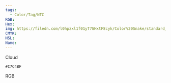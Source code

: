 ```yaml
---
tags:
  - Color/Tag/NTC
RGB:
Hex:
img: https://filedn.com/l0hpzxl1f01yT7GHxtF8cyk/Color%20Snake/standard_csv_to_svg/%23/C7C4BF.svg
CMYK:
HSL:
Name:
---
```

Cloud
```palette
#C7C4BF
```
RGB
